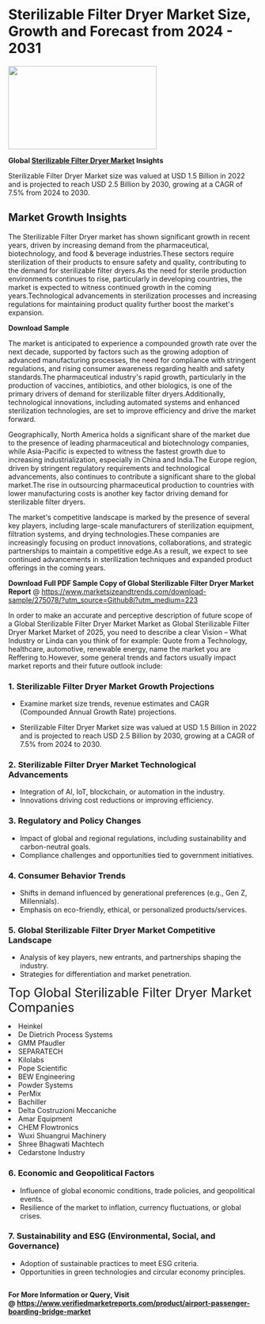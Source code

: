 <H1>Sterilizable Filter Dryer Market Size, Growth and Forecast from 2024 - 2031</H1><img class="aligncenter size-medium wp-image-584254" src="https://thirdeyenews.in/wp-content/uploads/2024/09/Global-Market-Research-300x168.jpeg" alt="" width="300" height="168" /><p><strong>Global&nbsp;<a href="https://www.marketsizeandtrends.com/download-sample/275078/?utm_source=Github8j?utm_medium=223">Sterilizable Filter Dryer Market</a> Insights</strong></p><p>Sterilizable Filter Dryer Market size was valued at USD 1.5 Billion in 2022 and is projected to reach USD 2.5 Billion by 2030, growing at a CAGR of 7.5% from 2024 to 2030.</p><p><h2>Market Growth Insights</h2> <p>The Sterilizable Filter Dryer market has shown significant growth in recent years, driven by increasing demand from the pharmaceutical, biotechnology, and food & beverage industries.These sectors require sterilization of their products to ensure safety and quality, contributing to the demand for sterilizable filter dryers.As the need for sterile production environments continues to rise, particularly in developing countries, the market is expected to witness continued growth in the coming years.Technological advancements in sterilization processes and increasing regulations for maintaining product quality further boost the market's expansion.</p> <p><strong>Download Sample</strong></p> <p>The market is anticipated to experience a compounded growth rate over the next decade, supported by factors such as the growing adoption of advanced manufacturing processes, the need for compliance with stringent regulations, and rising consumer awareness regarding health and safety standards.The pharmaceutical industry's rapid growth, particularly in the production of vaccines, antibiotics, and other biologics, is one of the primary drivers of demand for sterilizable filter dryers.Additionally, technological innovations, including automated systems and enhanced sterilization technologies, are set to improve efficiency and drive the market forward.</p> <p>Geographically, North America holds a significant share of the market due to the presence of leading pharmaceutical and biotechnology companies, while Asia-Pacific is expected to witness the fastest growth due to increasing industrialization, especially in China and India.The Europe region, driven by stringent regulatory requirements and technological advancements, also continues to contribute a significant share to the global market.The rise in outsourcing pharmaceutical production to countries with lower manufacturing costs is another key factor driving demand for sterilizable filter dryers.</p> <p>The market's competitive landscape is marked by the presence of several key players, including large-scale manufacturers of sterilization equipment, filtration systems, and drying technologies.These companies are increasingly focusing on product innovations, collaborations, and strategic partnerships to maintain a competitive edge.As a result, we expect to see continued advancements in sterilization techniques and expanded product offerings in the coming years.</p> <p><span class=""><strong>Download Full PDF Sample Copy of Global Sterilizable Filter Dryer Market Report</strong> @ <a href="https://www.marketsizeandtrends.com/download-sample/275078/?utm_source=Github8j?utm_medium=223" target="_blank">https://www.marketsizeandtrends.com/download-sample/275078/?utm_source=Github8j?utm_medium=223</a></span></p><p>In order to make an accurate and perceptive description of future scope of a Global&nbsp;Sterilizable Filter Dryer Market Market as Global&nbsp;Sterilizable Filter Dryer Market Market of 2025, you need to describe a clear Vision &ndash; What Industry or Linda can you think of for example: Quote from a Technology, healthcare, automotive, renewable energy, name the market you are Reffering to.However, some general trends and factors usually impact market reports and their future outlook include:</p><h3>1.&nbsp;<strong>Sterilizable Filter Dryer Market Growth Projections</strong></h3><ul><li>Examine market size trends, revenue estimates and CAGR (Compounded Annual Growth Rate) projections.</li><li><p>Sterilizable Filter Dryer Market size was valued at USD 1.5 Billion in 2022 and is projected to reach USD 2.5 Billion by 2030, growing at a CAGR of 7.5% from 2024 to 2030.</p></li></ul><h3>2.&nbsp;<strong>Sterilizable Filter Dryer Market Technological Advancements</strong></h3><ul><li>Integration of AI, IoT, blockchain, or automation in the industry.</li><li>Innovations driving cost reductions or improving efficiency.</li></ul><h3>3.&nbsp;<strong>Regulatory and Policy Changes</strong></h3><ul><li>Impact of global and regional regulations, including sustainability and carbon-neutral goals.</li><li>Compliance challenges and opportunities tied to government initiatives.</li></ul><h3>4.&nbsp;<strong>Consumer Behavior Trends</strong></h3><ul><li>Shifts in demand influenced by generational preferences (e.g., Gen Z, Millennials).</li><li>Emphasis on eco-friendly, ethical, or personalized products/services.</li></ul><h3>5.&nbsp;<strong>Global Sterilizable Filter Dryer Market Competitive Landscape</strong></h3><ul><li>Analysis of key players, new entrants, and partnerships shaping the industry.</li><li>Strategies for differentiation and market penetration.</li></ul><p data-pm-slice="1 1 []"><span style="color: inherit; font-family: inherit; font-size: 25px;">Top Global Sterilizable Filter Dryer Market Companies</span></p><div class="" data-test-id=""><p><li>Heinkel</li><li> De Dietrich Process Systems</li><li> GMM Pfaudler</li><li> SEPARATECH</li><li> Kilolabs</li><li> Pope Scientific</li><li> BEW Engineering</li><li> Powder Systems</li><li> PerMix</li><li> Bachiller</li><li> Delta Costruzioni Meccaniche</li><li> Amar Equipment</li><li> CHEM Flowtronics</li><li> Wuxi Shuangrui Machinery</li><li> Shree Bhagwati Machtech</li><li> Cedarstone Industry</li></p></div><h3>6.&nbsp;<strong>Economic and Geopolitical Factors</strong></h3><ul><li>Influence of global economic conditions, trade policies, and geopolitical events.</li><li>Resilience of the market to inflation, currency fluctuations, or global crises.</li></ul><h3>7.&nbsp;<strong>Sustainability and ESG (Environmental, Social, and Governance)</strong></h3><ul><li>Adoption of sustainable practices to meet ESG criteria.</li><li>Opportunities in green technologies and circular economy principles.</li></ul><h2><strong style="font-size: 14px;">For More Information or Query, Visit @&nbsp;</strong><a style="background-color: #ffffff; font-size: 14px;" href="https://www.marketsizeandtrends.com/report/sterilizable-filter-dryer-market/" target="_blank">https://www.verifiedmarketreports.com/product/airport-passenger-boarding-bridge-market</a></h2>
